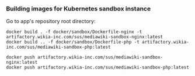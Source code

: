 ### Building images for Kubernetes sandbox instance

Go to app's repository root directory:

```
docker build . -f docker/sandbox/Dockerfile-nginx -t artifactory.wikia-inc.com/sus/mediawiki-sandbox-nginx:latest
docker build .. -f docker/sandbox/Dockerfile-php -t artifactory.wikia-inc.com/sus/mediawiki-sandbox-php:latest
```

```
docker push artifactory.wikia-inc.com/sus/mediawiki-sandbox-nginx:latest
docker push artifactory.wikia-inc.com/sus/mediawiki-sandbox-php:latest
```